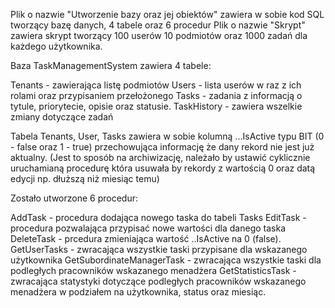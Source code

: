 Plik o nazwie "Utworzenie bazy oraz jej obiektów" zawiera w sobie kod SQL tworzący bazę danych, 4 tabele oraz 6 procedur
Plik o nazwie "Skrypt" zawiera skrypt tworzący 100 userów 10 podmiotów oraz 1000 zadań dla każdego użytkownika. 

Baza TaskManagementSystem zawiera 4 tabele:

Tenants - zawierająca listę podmiotów
Users - lista userów w raz z ich rolami oraz przypisaniem przełożonego
Tasks - zadania z informacją o tytule, priorytecie, opisie oraz statusie. 
TaskHistory - zawiera wszelkie zmiany dotyczące zadań

Tabela Tenants, User, Tasks zawiera w sobie kolumną ...IsActive typu BIT (0 - false oraz 1 - true) przechowująca informację że dany rekord nie jest już aktualny. (Jest to sposób na archiwizację, należało by ustawić cyklicznie uruchamianą procedurę która usuwała by rekordy z wartością 0 oraz datą edycji np. dłuższą niż miesiąc temu)

Zostało utworzone 6 procedur:

AddTask - procedura dodająca nowego taska do tabeli Tasks
EditTask - procedura pozwalająca przypisać nowe wartości dla danego taska
DeleteTask - prcedura zmieniająca wartość ..IsActive na 0 (false).
GetUserTasks - zwracająca wszystkie taski przypisane dla wskazanego użytkownika
GetSubordinateManagerTask - zwracająca wszystkie taski dla podległych pracowników wskazanego menadżera
GetStatisticsTask - zwracająca statystyki dotyczące podległych pracowników wskazanego menadżera w podziałem na użytkownika, status oraz miesiąc.
